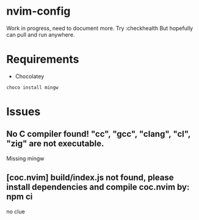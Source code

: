 # nvim-config

Work in progress, need to document more.
Try :checkhealth
But hopefully can pull and run anywhere.

# Requirements
- Chocolatey

```choco install mingw```

# Issues
## No C compiler found! "cc", "gcc", "clang", "cl", "zig" are not executable.
Missing mingw


## [coc.nvim] build/index.js not found, please install dependencies and compile coc.nvim by: npm ci
no clue
